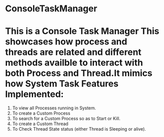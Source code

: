 # ConsoleTaskManager

This is a Console Task Manager
This showcases how process and threads are related and different methods availble to interact with both Process and Thread.It mimics how System
Task
Features Implemented:
=======================
1. To view all Processes running in System.
2. To create a Custom Process
3. To search for a Custom Process so as to Start or Kill.
4. To create a Custom Thread
5. To Check Thread State status (either Thread is Sleeping or alive).
